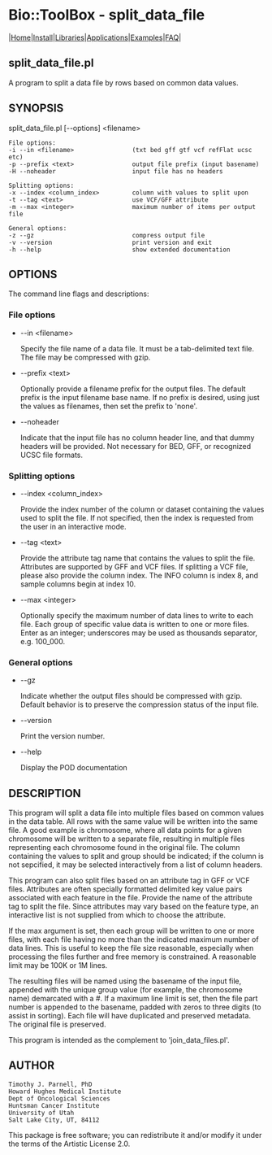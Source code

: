 # Bio::ToolBox - split\_data\_file

|[Home](ReadMe.md)|[Install](AdvancedInstallation.md)|[Libraries](Libraries.md)|[Applications](Applications.md)|[Examples](Examples.md)|[FAQ](FAQ.md)|

## split\_data\_file.pl

A program to split a data file by rows based on common data values.

## SYNOPSIS

split\_data\_file.pl \[--options\] &lt;filename>

    File options:
    -i --in <filename>                (txt bed gff gtf vcf refFlat ucsc etc)
    -p --prefix <text>                output file prefix (input basename)
    -H --noheader                     input file has no headers
    
    Splitting options:
    -x --index <column_index>         column with values to split upon
    -t --tag <text>                   use VCF/GFF attribute
    -m --max <integer>                maximum number of items per output file
    
    General options:
    -z --gz                           compress output file
    -v --version                      print version and exit
    -h --help                         show extended documentation

## OPTIONS

The command line flags and descriptions:

### File options

- --in &lt;filename>

    Specify the file name of a data file. It must be a tab-delimited text file. 
    The file may be compressed with gzip.

- --prefix &lt;text>

    Optionally provide a filename prefix for the output files. The default 
    prefix is the input filename base name. If no prefix is desired, using 
    just the values as filenames, then set the prefix to 'none'.

- --noheader

    Indicate that the input file has no column header line, and that dummy 
    headers will be provided. Not necessary for BED, GFF, or recognized UCSC 
    file formats.

### Splitting options

- --index &lt;column\_index>

    Provide the index number of the column or dataset containing the values 
    used to split the file. If not specified, then the index is requested 
    from the user in an interactive mode.

- --tag &lt;text>

    Provide the attribute tag name that contains the values to split the 
    file. Attributes are supported by GFF and VCF files. If splitting a 
    VCF file, please also provide the column index. The INFO column is 
    index 8, and sample columns begin at index 10.

- --max &lt;integer>

    Optionally specify the maximum number of data lines to write to each 
    file. Each group of specific value data is written to one or more files. 
    Enter as an integer; underscores may be used as thousands separator, e.g. 
    100\_000. 

### General options

- --gz

    Indicate whether the output files should be compressed 
    with gzip. Default behavior is to preserve the compression 
    status of the input file.

- --version

    Print the version number.

- --help

    Display the POD documentation

## DESCRIPTION

This program will split a data file into multiple files based on common 
values in the data table. All rows with the same value will be 
written into the same file. A good example is chromosome, where all 
data points for a given chromosome will be written to a separate file, 
resulting in multiple files representing each chromosome found in the 
original file. The column containing the values to split and group 
should be indicated; if the column is not sepcified, it may be 
selected interactively from a list of column headers. 

This program can also split files based on an attribute tag in GFF or 
VCF files. Attributes are often specially formatted delimited key value 
pairs associated with each feature in the file. Provide the name of the 
attribute tag to split the file. Since attributes may vary based on 
the feature type, an interactive list is not supplied from which to 
choose the attribute.

If the max argument is set, then each group will be written to one or 
more files, with each file having no more than the indicated maximum 
number of data lines. This is useful to keep the file size reasonable, 
especially when processing the files further and free memory is 
constrained. A reasonable limit may be 100K or 1M lines.

The resulting files will be named using the basename of the input file, 
appended with the unique group value (for example, the chromosome name)
demarcated with a #. If a maximum line limit is set, then the file part 
number is appended to the basename, padded with zeros to three digits 
(to assist in sorting). Each file will have duplicated and preserved 
metadata. The original file is preserved.

This program is intended as the complement to 'join\_data\_files.pl'.

## AUTHOR

    Timothy J. Parnell, PhD
    Howard Hughes Medical Institute
    Dept of Oncological Sciences
    Huntsman Cancer Institute
    University of Utah
    Salt Lake City, UT, 84112

This package is free software; you can redistribute it and/or modify
it under the terms of the Artistic License 2.0.  

